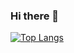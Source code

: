 ### Hi there 👋

[![Top Langs](https://github-readme-stats.vercel.app/api/top-langs/?username=ashudson23&hide=dockerfile&layout=compact)](https://github.com/anuraghazra/github-readme-stats)

<!--
**ashudson23/ashudson23** is a ✨ _special_ ✨ repository because its `README.md` (this file) appears on your GitHub profile.

Here are some ideas to get you started:

- 🔭 I’m currently working on ...
- 🌱 I’m currently learning ...
- 👯 I’m looking to collaborate on ...
- 🤔 I’m looking for help with ...
- 💬 Ask me about ...
- 📫 How to reach me: ...
- 😄 Pronouns: ...
- ⚡ Fun fact: ...
-->
